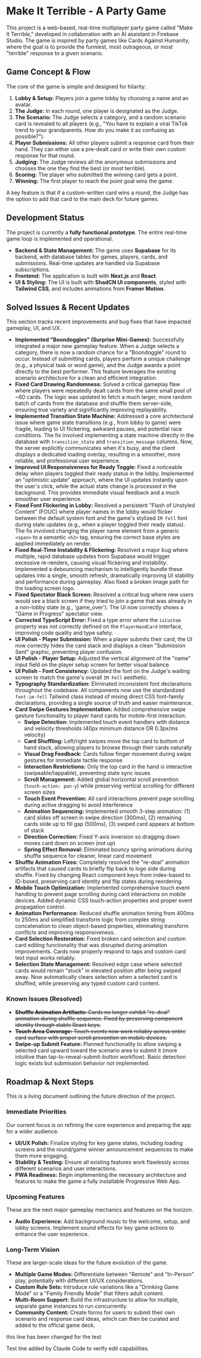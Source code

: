 # Make It Terrible - A Party Game

This project is a web-based, real-time multiplayer party game called "Make It Terrible," developed in collaboration with an AI assistant in Firebase Studio. The game is inspired by party games like Cards Against Humanity, where the goal is to provide the funniest, most outrageous, or most "terrible" response to a given scenario.

## Game Concept & Flow

The core of the game is simple and designed for hilarity:

1.  **Lobby & Setup:** Players join a game lobby by choosing a name and an avatar.
2.  **The Judge:** In each round, one player is designated as the Judge.
3.  **The Scenario:** The Judge selects a category, and a random scenario card is revealed to all players (e.g., "You have to explain a viral TikTok trend to your grandparents. How do you make it as confusing as possible?").
4.  **Player Submissions:** All other players submit a response card from their hand. They can either use a pre-dealt card or write their own custom response for that round.
5.  **Judging:** The Judge reviews all the anonymous submissions and chooses the one they find the best (or most terrible).
6.  **Scoring:** The player who submitted the winning card gets a point.
7.  **Winning:** The first player to reach the point goal wins the game.

A key feature is that if a custom-written card wins a round, the Judge has the option to add that card to the main deck for future games.

## Development Status

The project is currently a **fully functional prototype**. The entire real-time game loop is implemented and operational.

- **Backend & State Management:** The game uses **Supabase** for its backend, with database tables for games, players, cards, and submissions. Real-time updates are handled via Supabase subscriptions.
- **Frontend:** The application is built with **Next.js** and **React**.
- **UI & Styling:** The UI is built with **ShadCN UI components**, styled with **Tailwind CSS**, and includes animations from **Framer Motion**.

## Solved Issues & Recent Updates

This section tracks recent improvements and bug fixes that have impacted gameplay, UI, and UX.

- **Implemented "Boondoggles" (Surprise Mini-Games):** Successfully integrated a major new gameplay feature. When a Judge selects a category, there is now a random chance for a "Boondoggle" round to occur. Instead of submitting cards, players perform a unique challenge (e.g., a physical task or word game), and the Judge awards a point directly to the best performer. This feature leverages the existing scenario architecture for a clean and efficient integration.
- **Fixed Card Drawing Randomness:** Solved a critical gameplay flaw where players were repeatedly dealt cards from the same small pool of ~60 cards. The logic was updated to fetch a much larger, more random batch of cards from the database and shuffle them server-side, ensuring true variety and significantly improving replayability.
- **Implemented Transition State Machine:** Addressed a core architectural issue where game state transitions (e.g., from lobby to game) were fragile, leading to UI flickering, awkward pauses, and potential race conditions. The fix involved implementing a state machine directly in the database with `transition_state` and `transition_message` columns. Now, the server explicitly communicates when it's busy, and the client displays a dedicated loading overlay, resulting in a smoother, more reliable, and professional user experience.
- **Improved UI Responsiveness for Ready Toggle:** Fixed a noticeable delay when players toggled their ready status in the lobby. Implemented an "optimistic update" approach, where the UI updates instantly upon the user's click, while the actual state change is processed in the background. This provides immediate visual feedback and a much smoother user experience.
- **Fixed Font Flickering in Lobby:** Resolved a persistent "Flash of Unstyled Content" (FOUC) where player names in the lobby would flicker between the default system font and the game's stylized `IM Fell` font during state updates (e.g., when a player toggled their ready status). The fix involved changing the player name element from a generic `<span>` to a semantic `<h2>` tag, ensuring the correct base styles are applied immediately on render.
- **Fixed Real-Time Instability & Flickering:** Resolved a major bug where multiple, rapid database updates from Supabase would trigger excessive re-renders, causing visual flickering and instability. Implemented a debouncing mechanism to intelligently bundle these updates into a single, smooth refresh, dramatically improving UI stability and performance during gameplay. Also fixed a broken image path for the loading screen logo.
- **Fixed Spectator Black Screen:** Resolved a critical bug where new users would see a black screen if they tried to join a game that was already in a non-lobby state (e.g., 'game_over'). The UI now correctly shows a "Game in Progress" spectator view.
- **Corrected TypeScript Error:** Fixed a type error where the `isCustom` property was not correctly defined on the `PlayerHandCard` interface, improving code quality and type safety.
- **UI Polish - Player Submission:** When a player submits their card, the UI now correctly hides the card stack and displays a clean "Submission Sent" graphic, preventing player confusion.
- **UI Polish - Player Setup:** Adjusted the vertical alignment of the "name" input field on the player setup screen for better visual balance.
- **UI Polish - Font Consistency:** Updated the font on the Judge's waiting screen to match the game's overall `IM Fell` aesthetic.
- **Typography Standardization:** Eliminated inconsistent font declarations throughout the codebase. All components now use the standardized `font-im-fell` Tailwind class instead of mixing direct CSS font-family declarations, providing a single source of truth and easier maintenance.
- **Card Swipe Gestures Implementation:** Added comprehensive swipe gesture functionality to player hand cards for mobile-first interaction:
  - **Swipe Detection:** Implemented touch event handlers with distance and velocity thresholds (40px minimum distance OR 0.3px/ms velocity)
  - **Card Shuffling:** Left/right swipes move the top card to bottom of hand stack, allowing players to browse through their cards naturally
  - **Visual Drag Feedback:** Cards follow finger movement during swipe gestures for immediate tactile response
  - **Interaction Restrictions:** Only the top card in the hand is interactive (swipeable/tappable), preventing state sync issues
  - **Scroll Management:** Added global horizontal scroll prevention (`touch-action: pan-y`) while preserving vertical scrolling for different screen sizes
  - **Touch Event Prevention:** All card interactions prevent page scrolling during active dragging to avoid interference
  - **Animation Sequencing:** Implemented smooth 3-step animation: (1) card slides off screen in swipe direction (300ms), (2) remaining cards slide up to fill gap (500ms), (3) swiped card appears at bottom of stack
  - **Direction Correction:** Fixed Y-axis inversion so dragging down moves card down on screen (not up)
  - **Spring Effect Removal:** Eliminated bouncy spring animations during shuffle sequence for cleaner, linear card movement
- **Shuffle Animation Fixes:** Completely resolved the "re-deal" animation artifacts that caused cards to briefly flip back to logo side during shuffle. Fixed by changing React component keys from index-based to ID-based, preserving card identity and flip states during reordering.
- **Mobile Touch Optimization:** Implemented comprehensive touch event handling to prevent page scrolling during card interactions on mobile devices. Added dynamic CSS touch-action properties and proper event propagation control.
- **Animation Performance:** Reduced shuffle animation timing from 400ms to 250ms and simplified transform logic from complex string concatenation to clean object-based properties, eliminating transform conflicts and improving responsiveness.
- **Card Selection Restoration:** Fixed broken card selection and custom card editing functionality that was disrupted during animation improvements. Cards now properly respond to taps and custom card text input works reliably.
- **Selection State Management:** Resolved edge case where selected cards would remain "stuck" in elevated position after being swiped away. Now automatically clears selection when a selected card is shuffled, while preserving any typed custom card content.

### Known Issues (Resolved)
- ~~**Shuffle Animation Artifacts:** Cards no longer exhibit "re-deal" animation during shuffle sequence. Fixed by preserving component identity through stable React keys.~~
- ~~**Touch Area Coverage:** Touch events now work reliably across entire card surface with proper scroll prevention on mobile devices.~~
- **Swipe-up Submit Feature:** Planned functionality to allow swiping a selected card upward toward the scenario area to submit it (more intuitive than tap-to-reveal-submit-button workflow). Basic detection logic exists but submission behavior not implemented.

## Roadmap & Next Steps

This is a living document outlining the future direction of the project.

### Immediate Priorities
Our current focus is on refining the core experience and preparing the app for a wider audience.
- **UI/UX Polish:** Finalize styling for key game states, including loading screens and the round/game winner announcement sequences to make them more engaging.
- **Stability & Testing:** Ensure all existing features work flawlessly across different scenarios and user interactions.
- **PWA Readiness:** Begin implementing the necessary architecture and features to make the game a fully installable Progressive Web App.

### Upcoming Features
These are the next major gameplay mechanics and features on the horizon.
- **Audio Experience:** Add background music to the welcome, setup, and lobby screens. Implement sound effects for key game actions to enhance the user experience.

### Long-Term Vision
These are larger-scale ideas for the future evolution of the game.
- **Multiple Game Modes:** Differentiate between "Remote" and "In-Person" play, potentially with different UI/UX considerations.
- **Custom Rule Sets:** Introduce rule variations like a "Drinking Game Mode" or a "Family Friendly Mode" that filters adult content.
- **Multi-Room Support:** Build the infrastructure to allow for multiple, separate game instances to run concurrently.
- **Community Content:** Create forms for users to submit their own scenario and response card ideas, which can then be curated and added to the official game deck.

this line has been changed for the test

Test line added by Claude Code to verify edit capabilities.
